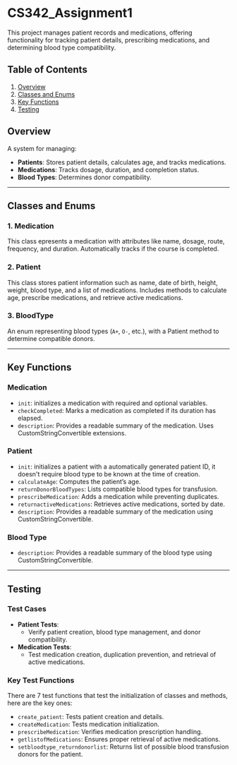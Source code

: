 # CS342_Assignment1
This project manages patient records and medications, offering functionality for tracking patient details, prescribing medications, and determining blood type compatibility.

## Table of Contents
1. [Overview](#overview)
2. [Classes and Enums](#classes-and-enums)
3. [Key Functions](#key-functions)
4. [Testing](#testing)

## Overview

A system for managing:
- **Patients**: Stores patient details, calculates age, and tracks medications.
- **Medications**: Tracks dosage, duration, and completion status.
- **Blood Types**: Determines donor compatibility.

---

## Classes and Enums

### 1. **Medication**
This class epresents a medication with attributes like name, dosage, route, frequency, and duration. Automatically tracks if the course is completed.

### 2. **Patient**
This class stores patient information such as name, date of birth, height, weight, blood type, and a list of medications. Includes methods to calculate age, prescribe medications, and retrieve active medications.

### 3. **BloodType**
An enum representing blood types (`A+`, `O-`, etc.), with a Patient method to determine compatible donors.

---

## Key Functions

### **Medication**
- `init`: initializes a medication with required and optional variables. 
- `checkCompleted`: Marks a medication as completed if its duration has elapsed.
- `description`: Provides a readable summary of the medication. Uses CustomStringConvertible extensions.

### **Patient**
- `init`: initializes a patient with a automatically generated patient ID, it doesn't require blood type to be known at the time of creation.
- `calculateAge`: Computes the patient’s age.
- `returnDonorBloodTypes`: Lists compatible blood types for transfusion.
- `prescribeMedication`: Adds a medication while preventing duplicates.
- `returnactiveMedications`: Retrieves active medications, sorted by date.
- `description`: Provides a readable summary of the medication using CustomStringConvertible.

### **Blood Type**
- `description`: Provides a readable summary of the blood type using CustomStringConvertible.
---

## Testing

### Test Cases
- **Patient Tests**:
  - Verify patient creation, blood type management, and donor compatibility.
- **Medication Tests**:
  - Test medication creation, duplication prevention, and retrieval of active medications.

### Key Test Functions
There are 7 test functions that test the initialization of classes and methods, here are the key ones:
- `create_patient`: Tests patient creation and details.
- `createMedication`: Tests medication initialization.
- `prescribeMedication`: Verifies medication prescription handling.
- `getlistofMedications`: Ensures proper retrieval of active medications.
- `setbloodtype_returndonorlist`: Returns list of possible blood transfusion donors for the patient.

